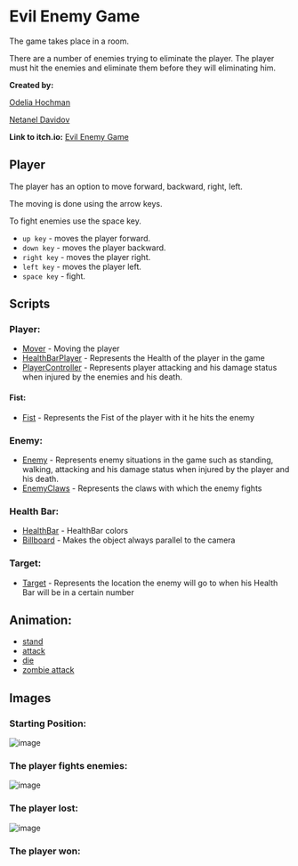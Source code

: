 # Evil Enemy Game

The game takes place in a room. 

There are a number of enemies trying to eliminate the player. The player must hit the enemies and eliminate them before they will eliminating him.

**Created by:**

[Odelia Hochman](https://github.com/OdeliaHochman)

[Netanel Davidov](https://github.com/netanel208)


**Link to itch.io:**   [Evil Enemy Game](https://odeliamos0.itch.io/evil-enemy-game)


## Player  
The player has an option to move forward, backward, right, left. 

The moving is done using the arrow keys.

To fight enemies use the space key.

- `up key` - moves the player forward.
- `down key` - moves the player backward.
- `right key` - moves the player right.
- `left key` - moves the player left.
- `space key` - fight.


## Scripts

### Player:
- [Mover](https://github.com/EnemyGame-gamedev2020/EnemyGame-task6/blob/master/Assets/Scripts/Mover.cs) - Moving the player
- [HealthBarPlayer](https://github.com/EnemyGame-gamedev2020/EnemyGame-task6/blob/master/Assets/Scripts/HealthBarPlayer.cs) - Represents the Health of the player in the game
- [PlayerController](https://github.com/EnemyGame-gamedev2020/EnemyGame-task6/blob/master/Assets/Scripts/PlayerController.cs) - Represents player attacking and his damage status when injured by the enemies and his death.

 #### Fist:
 - [Fist](https://github.com/EnemyGame-gamedev2020/EnemyGame-task6/blob/master/Assets/Scripts/Fist.cs) - Represents the Fist of the player with it he hits the enemy


### Enemy:
- [Enemy](https://github.com/EnemyGame-gamedev2020/EnemyGame-task6/blob/master/Assets/Scripts/Enemy.cs) - Represents enemy situations in the game such as standing, walking, attacking and his damage status when injured by the player and his death.
- [EnemyClaws](https://github.com/EnemyGame-gamedev2020/EnemyGame-task6/blob/master/Assets/Scripts/EnemyClaws.cs) - Represents the claws with which the enemy fights


### Health Bar:
- [HealthBar](https://github.com/EnemyGame-gamedev2020/EnemyGame-task6/blob/master/Assets/Scripts/HealthBar.cs) - HealthBar colors 
- [Billboard](https://github.com/EnemyGame-gamedev2020/EnemyGame-task6/blob/master/Assets/Scripts/Billboard.cs) - Makes the object always parallel to the camera



### Target:
- [Target](https://github.com/EnemyGame-gamedev2020/EnemyGame-task6/blob/master/Assets/Scripts/Target.cs) - Represents the location the enemy will go to when his Health Bar will be in a certain number


## Animation:

- [stand](https://github.com/EnemyGame-gamedev2020/EnemyGame-task6/blob/master/Assets/Animations/Boody/stand.anim)
- [attack](https://github.com/EnemyGame-gamedev2020/EnemyGame-task6/blob/master/Assets/Animations/Boody/attack.anim)
- [die](https://github.com/EnemyGame-gamedev2020/EnemyGame-task6/blob/master/Assets/Animations/Boody/die.anim)
- [zombie attack](https://github.com/EnemyGame-gamedev2020/EnemyGame-task6/blob/master/Assets/Animations/Boody/zombie%20attack.anim)





## Images

### Starting Position:
![image](https://user-images.githubusercontent.com/45036697/84187780-37244c80-aa9b-11ea-83fc-bf562eda7349.png)

### The player fights enemies:
![image](https://user-images.githubusercontent.com/45036697/84188192-dba68e80-aa9b-11ea-98cb-9c3981c42ca1.png)

### The player lost:
![image](https://user-images.githubusercontent.com/45036697/84188439-435cd980-aa9c-11ea-8281-953b7515c786.png)

### The player won:







